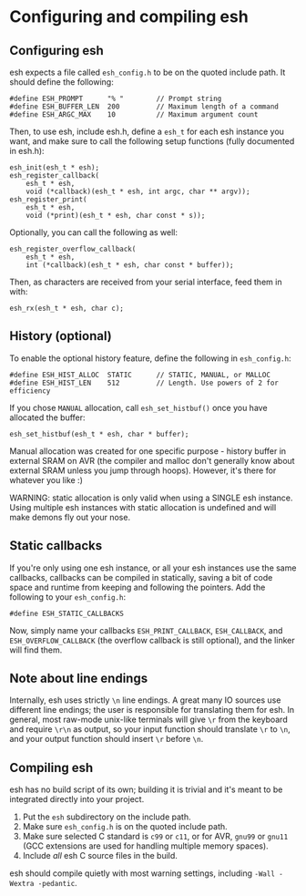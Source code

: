 Configuring and compiling esh
=============================

Configuring esh
---------------

esh expects a file called `esh_config.h` to be on the quoted include path. It
should define the following:

    #define ESH_PROMPT      "% "        // Prompt string
    #define ESH_BUFFER_LEN  200         // Maximum length of a command
    #define ESH_ARGC_MAX    10          // Maximum argument count


Then, to use esh, include esh.h, define a `esh_t` for each esh instance you
want, and make sure to call the following setup functions (fully documented in
esh.h):

    esh_init(esh_t * esh);
    esh_register_callback(
        esh_t * esh,
        void (*callback)(esh_t * esh, int argc, char ** argv));
    esh_register_print(
        esh_t * esh,
        void (*print)(esh_t * esh, char const * s));


Optionally, you can call the following as well:

    esh_register_overflow_callback(
        esh_t * esh,
        int (*callback)(esh_t * esh, char const * buffer));


Then, as characters are received from your serial interface, feed them in with:

    esh_rx(esh_t * esh, char c);

History (optional)
------------------

To enable the optional history feature, define the following in `esh_config.h`:

    #define ESH_HIST_ALLOC  STATIC      // STATIC, MANUAL, or MALLOC
    #define ESH_HIST_LEN    512         // Length. Use powers of 2 for efficiency

If you chose `MANUAL` allocation, call `esh_set_histbuf()` once you have allocated
the buffer:

    esh_set_histbuf(esh_t * esh, char * buffer);

Manual allocation was created for one specific purpose - history buffer in
external SRAM on AVR (the compiler and malloc don't generally know about
external SRAM unless you jump through hoops). However, it's there for
whatever you like :)

WARNING: static allocation is only valid when using a SINGLE esh instance.
Using multiple esh instances with static allocation is undefined and will make
demons fly out your nose.

Static callbacks
----------------

If you're only using one esh instance, or all your esh instances use the same
callbacks, callbacks can be compiled in statically, saving a bit of code space
and runtime from keeping and following the pointers. Add the following to
your `esh_config.h`:

    #define ESH_STATIC_CALLBACKS

Now, simply name your callbacks `ESH_PRINT_CALLBACK`, `ESH_CALLBACK`, and
`ESH_OVERFLOW_CALLBACK` (the overflow callback is still optional), and the
linker will find them.

Note about line endings
-----------------------

Internally, esh uses strictly `\n` line endings. A great many IO sources
use different line endings; the user is responsible for translating them for
esh. In general, most raw-mode unix-like terminals will give `\r` from the
keyboard and require `\r\n` as output, so your input function should
translate `\r` to `\n`, and your output function should insert `\r` before
`\n`.

Compiling esh
-------------

esh has no build script of its own; building it is trivial and it's meant to be
integrated directly into your project.

1. Put the `esh` subdirectory on the include path.
2. Make sure `esh_config.h` is on the quoted include path.
3. Make sure selected C standard is `c99` or `c11`, or for AVR,
    `gnu99` or `gnu11` (GCC extensions are used for handling multiple
    memory spaces).
4. Include *all* esh C source files in the build.

esh should compile quietly with most warning settings, including
`-Wall -Wextra -pedantic`.

